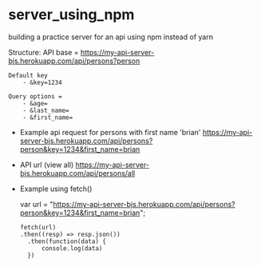 # server_using_npm
building a practice server for an api using npm instead of yarn


Structure: 
        API base = https://my-api-server-bjs.herokuapp.com/api/persons?person 


    Default key
        - &key=1234

    Query options = 
        - &age= 
        - &last_name=
        - &first_name=


* Example api request for persons with first name 'brian'
        https://my-api-server-bjs.herokuapp.com/api/persons?person&key=1234&first_name=brian

* API url (view all)
        https://my-api-server-bjs.herokuapp.com/api/persons/all


* Example using fetch()

    var url = "https://my-api-server-bjs.herokuapp.com/api/persons?person&key=1234&first_name=brian";

      fetch(url)
      .then((resp) => resp.json())
        .then(function(data) {
            console.log(data)
        })

